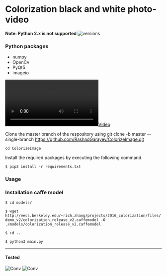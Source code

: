 # Colorization black and white photo-video
**Note: Python 2.x is not supported**
<img src="https://camo.githubusercontent.com/ba2171fe9ab58bba2f169b740c35c26bd3cb4241/68747470733a2f2f696d672e736869656c64732e696f2f707970692f707976657273696f6e732f70796261646765732e737667" alt="versions" data-canonical-src="https://img.shields.io/pypi/pyversions/pybadges.svg" style="max-width:100%;">

### Python packages
* numpy
* OpenCv
* PyQt5
* imageio


[![](tmp/output.mp4)](tmp/output.mp4 "")




Clone the master branch of the respository using git clone -b master --single-branch https://github.com/RashadGarayev/ColorizeImage.git


```cd ColorizeImage```

Install the required packages by executing the following command.

`$ pip3 install -r requirements.txt`
### Usage

### Installation caffe model
`$ cd models/` 

`$ wget http://eecs.berkeley.edu/~rich.zhang/projects/2016_colorization/files/demo_v2/colorization_release_v2.caffemodel -O ./models/colorization_release_v2.caffemodel`

`$ cd ..`

`$ python3 main.py` 

---------------------------------------------------------------------------------------------------------------------------
#### Tested


![Conv](tmp/color.jpg)      ![Conv](tmp/color1.jpg)
